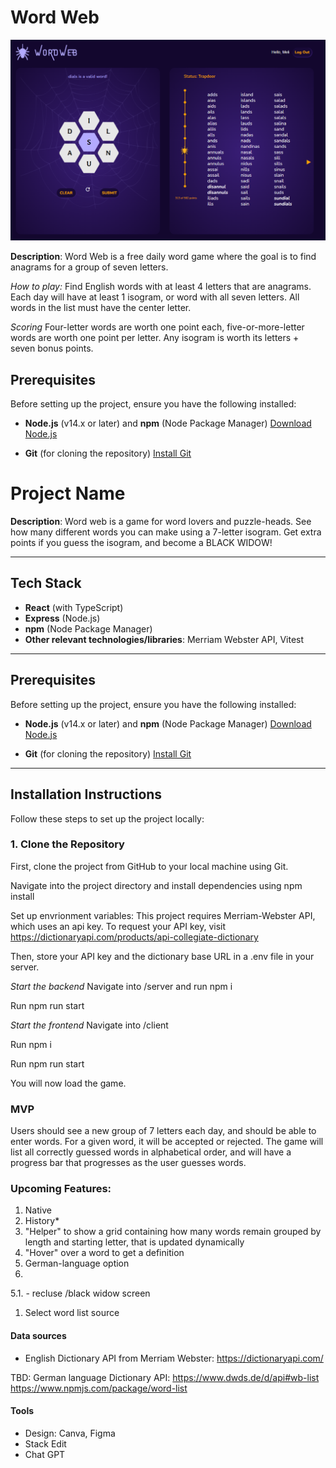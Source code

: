 

# Word Web
![ScreenShot](/client/public/Screenshot.png)


**Description**:
 Word Web is a free daily word game where the goal is to find anagrams for a group of seven letters.

 *How to play:*
Find English words with at least 4 letters that are anagrams. Each day will have at least 1 isogram, or word with all seven letters. All words in the list must have the center letter.

*Scoring*
Four-letter words are worth one point each, five-or-more-letter words are worth one point per letter. Any isogram is worth its letters + seven bonus points.



## Prerequisites

Before setting up the project, ensure you have the following installed:

- **Node.js** (v14.x or later) and **npm** (Node Package Manager)
  [Download Node.js](https://nodejs.org/)

- **Git** (for cloning the repository)
  [Install Git](https://git-scm.com/)

# Project Name

**Description**:
Word web is a game for word lovers and puzzle-heads. See how many different words you can make using a 7-letter isogram. Get extra points if you guess the isogram, and become a BLACK WIDOW!

---

## Tech Stack

- **React** (with TypeScript)
- **Express** (Node.js)
- **npm** (Node Package Manager)
- **Other relevant technologies/libraries**: Merriam Webster API, Vitest

---

## Prerequisites

Before setting up the project, ensure you have the following installed:

- **Node.js** (v14.x or later) and **npm** (Node Package Manager)
  [Download Node.js](https://nodejs.org/)

- **Git** (for cloning the repository)
  [Install Git](https://git-scm.com/)

---

## Installation Instructions

Follow these steps to set up the project locally:

### 1. Clone the Repository

First, clone the project from GitHub to your local machine using Git.

Navigate into the project directory and install dependencies using npm install

Set up envrionment variables: This project requires Merriam-Webster API, which uses an api key. To request your API key, visit https://dictionaryapi.com/products/api-collegiate-dictionary

Then, store your API key and the dictionary base URL in a .env file in your server.

*Start the backend*
Navigate into /server and run npm i

Run npm run start



*Start the frontend*
Navigate into /client

Run npm i

Run npm run start

You will now load the game.



### MVP



Users should see a new group of 7 letters each day, and should be able to enter words. For a given word, it will be accepted or rejected. The game will list all correctly guessed words in alphabetical order, and will have a progress bar that progresses as the user guesses words.



### Upcoming Features:

1. Native
2. History*
3. "Helper" to show a grid containing how many words remain grouped by length and starting letter, that is updated dynamically
4. "Hover" over a word to get a definition
5. German-language option
7.
5.1.  - recluse /black widow screen
1. Select word list source







#### Data sources

 - English Dictionary API from Merriam Webster:
   https://dictionaryapi.com/

TBD: German language Dictionary API:
   https://www.dwds.de/d/api#wb-list
   https://www.npmjs.com/package/word-list
#### Tools
- Design: Canva, Figma
- Stack Edit
- Chat GPT
